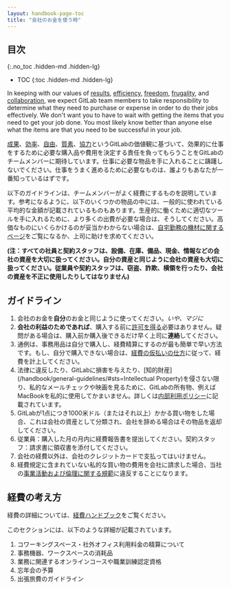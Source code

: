 ```yaml
---
layout: handbook-page-toc
title: "会社のお金を使う時"
---
```


## 目次
{:.no_toc .hidden-md .hidden-lg}

- TOC
{:toc .hidden-md .hidden-lg}

In keeping with our values of [results](/handbook/values/#results), [efficiency](/handbook/values/#efficiency), [freedom](/handbook/values/#freedom-and-responsibility-over-rigidity), [frugality](/handbook/values/#frugality), and [collaboration](/handbook/values/#collaboration), we expect GitLab team members to take responsibility to determine what they need to purchase or expense in order to do their jobs effectively. We don't want you to have to wait with getting the items that you need to get your job done. You most likely know better than anyone else what the items are that you need to be successful in your job.

[成果](/handbook/values/#results)、[効率](/handbook/values/#efficiency)、[自由](/handbook/values/#freedom-and-responsibility-over-rigidity)、[質素](/handbook/values/#frugality)、[協力](/handbook/values/#collaboration)というGitLabの価値観に基づいて、効果的に仕事をするために必要な購入品や費用を決定する責任を負ってもらうことをGitLabのチームメンバーに期待しています。仕事に必要な物品を手に入れることに躊躇しないでください。仕事をうまく進めるために必要なものは、誰よりもあなたが一番知っているはずです。

以下のガイドラインは、チームメンバーがよく経費にするものを説明しています。参考になるように、以下のいくつかの物品の中には、一般的に使われている平均的な金額が記載されているものもあります。生産的に働くために適切なツールを手に入れるために、より多くの出費が必要な場合は、そうしてください。高価なものにいくらかけるのが妥当かわからない場合は、[自宅勤務の機材に関するページ](/handbook/finance/procurement/office-equipment-supplies/)をご覧になるか、上司に助けを求めてください。

**(注：すべての社員と契約スタッフは、設備、在庫、備品、現金、情報などの会社の資産を大切に扱ってください。自分の資産と同じように会社の資産も大切に扱ってください。従業員や契約スタッフは、窃盗、詐欺、横領を行ったり、会社の資産を不正に使用したりしてはなりません)**

## ガイドライン

1. 会社のお金を**自分**のお金と同じように使ってください。_いや、マジに_
1. **会社の利益のためであれば**、購入する前に[許可を得る](https://m.signalvnoise.com/if-you-ask-for-my-permission-you-wont-have-my-permission-9d8bb4f9c940)必要はありません。疑問がある場合は、購入前か購入後できるだけ早く上司に**連絡**してください。
1. 通例は、事務用品は自分で購入し、経費精算にするのが最も簡単で早い方法です。もし、自分で購入できない場合は、[経費の仮払いの仕方](/handbook/finance/expenses/#team-member-expense-temporary-advances)に従って、経費を計上してください。
1. 法律に違反したり、GitLabに損害を与えたり、[知的財産](/handbook/general-guidelines/#sts=Intellectual Property)を侵さない限り、私的なメールチェックや映画を見るために、GitLabの所有物、例えばMacBookを私的に使用してかまいません。詳しくは[内部利用ポリシー](/handbook/people-group/acceptable-use-policy/)に記載されています。
1. GitLabが1点につき1000米ドル（またはそれ以上）かかる買い物をした場合、これは会社の資産として分類され、会社を辞める場合はその物品を返却してください。
1. 従業員：購入した月の月内に経費報告書を提出してください。契約スタッフ：請求書に領収書を添付してください。
1. 会社の経費以外は、会社のクレジットカードで支払ってはいけません。
1. 経費規定に含まれていない私的な買い物の費用を会社に請求した場合、当社の[事業活動および倫理に関する規範](https://ir.gitlab.com/static-files/7d8c7eb3-cb17-4d68-a607-1b7a1fa1c95d)に違反することになります。 


## 経費の考え方

経費の詳細については、[経費ハンドブック](/handbook/finance/expenses/)をご覧ください。

このセクションには、以下のような詳細が記載されています。
1. コワーキングスペース・社外オフィス利用料金の精算について
1. 事務機器、ワークスペースの消耗品
1. 業務に関連するオンラインコースや職業訓練認定資格
1. 忘年会の予算 
1. 出張旅費のガイドライン 
